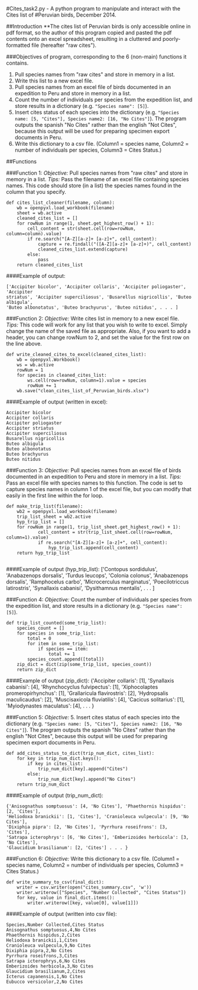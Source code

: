 #Cites_task2.py - A python program to manipulate and interact with the Cites list of
#Peruvian birds, December 2014. 

##Introduction
**The cites list of Peruvian birds is only accessible online in pdf format, so the author 
of this program copied and pasted the pdf contents onto an excel spreadsheet, resulting 
in a cluttered and poorly-formatted file (hereafter "raw cites").

###Objectives of program, corresponding to the 6 (non-main) functions it contains.
1. Pull species names from "raw cites" and store in memory in a list.
2. Write this list to a new excel file.
3. Pull species names from an excel file of birds documented in an expedition to Peru 
and store in memory in a list.
4. Count the number of individuals per species from the expedition list, and store 
results in a dictionary (e.g. `"Species name": [5]`).
5. Insert cites status of each species into the dictionary 
(e.g. `"Species name: [5, "Cites"], Species name2: [16, "No Cites"]`). The program 
outputs the spanish "No Cites" rather than the english "Not Cites", because this output
will be used for preparing specimen export documents in Peru.
6. Write this dictionary to a csv file. (Column1 = species name, Column2 = number of 
individuals per species, Column3 = Cites Status.)


##Functions 

###Function 1:
*Objective:* Pull species names from "raw cites" and store in memory in a list.
*Tips:* Pass the filename of an excel file containing species names. This code should 
store (in a list) the species names found in the column that you specify.

```
def cites_list_cleaner(filename, column):
    wb = openpyxl.load_workbook(filename)
    sheet = wb.active
    cleaned_cites_list = []
    for rowNum in range(1, sheet.get_highest_row() + 1):
        cell_content = str(sheet.cell(row=rowNum, column=column).value)
        if re.search("[A-Z][a-z]+ [a-z]+", cell_content):
            capture = re.findall("([A-Z][a-z]+ [a-z]+)", cell_content)
            cleaned_cites_list.extend(capture)
        else:
            pass
    return cleaned_cites_list
```

####Example of output:
```
['Accipiter bicolor', 'Accipiter collaris', 'Accipiter poliogaster', 'Accipiter 
striatus', 'Accipiter superciliosus', 'Busarellus nigricollis', 'Buteo albigula', 
'Buteo albonotatus', 'Buteo brachyurus', 'Buteo nitidus', . . . ]
```
    
###Function 2:
*Objective:* Write cites list in memory to a new excel file.
*Tips:* This code will work for any list that you wish to write to excel. Simply
change the name of the saved file as appropriate. Also, if you want to add a header,
you can change rowNum to 2, and set the value for the first row on the line above.
```
def write_cleaned_cites_to_excel(cleaned_cites_list):
    wb = openpyxl.Workbook()
    ws = wb.active
    rowNum = 1
    for species in cleaned_cites_list:
        ws.cell(row=rowNum, column=1).value = species
        rowNum += 1
    wb.save("clean_cites_list_of_Peruvian_birds.xlsx")
```
####Example of output (written in excel):
```
Accipiter bicolor
Accipiter collaris
Accipiter poliogaster
Accipiter striatus
Accipiter superciliosus
Busarellus nigricollis
Buteo albigula
Buteo albonotatus
Buteo brachyurus
Buteo nitidus
```


###Function 3:
*Objective:* Pull species names from an excel file of birds documented in an expedition to 
Peru and store in memory in a list.
*Tips:* Pass an excel file with species names to this function. The code is set to 
capture species names in column 1 of the excel file, but you can modify that easily in
the first line within the for loop.

```
def make_trip_list(filename):
    wb2 = openpyxl.load_workbook(filename)
    trip_list_sheet = wb2.active
    hyp_trip_list = []
    for rowNum in range(1, trip_list_sheet.get_highest_row() + 1):
            cell_content = str(trip_list_sheet.cell(row=rowNum, column=1).value)
            if re.search("[A-Z][a-z]+ [a-z]+", cell_content):
                hyp_trip_list.append(cell_content)
    return hyp_trip_list
    
```

####Example of output (hyp_trip_list):
['Contopus sordidulus', 'Anabazenops dorsalis', 'Turdus leucops', 'Colonia colonus', 
'Anabazenops dorsalis', 'Ramphocelus carbo', 'Microcerculus marginatus', 
'Poecilotriccus latirostris', 'Synallaxis cabanisi', 'Dysithamnus mentalis', . . . ]



###Function 4:
*Objective:* Count the number of individuals per species from the expedition list, and store 
results in a dictionary (e.g. `"Species name": [5]`).
```
def trip_list_counted(some_trip_list):
    species_count = []
    for species in some_trip_list:
        total = 0
        for item in some_trip_list:
            if species == item:
                total += 1
        species_count.append([total])
    zip_dict = dict(zip(some_trip_list, species_count))
    return zip_dict
```

####Example of output (zip_dict): {'Accipiter collaris': [1], 'Synallaxis cabanisi': [4], 
'Rhynchocyclus fulvipectus': [1], 'Xiphocolaptes promeropirhynchus': [1], 'Grallaricula 
flavirostris': [2], 'Hydropsalis maculicaudus': [2], 'Muscisaxicola fluviatilis': [4], 
'Cacicus solitarius': [1], 'Myiodynastes maculatus': [4], . . . }


###Function 5:
*Objective:* 5. Insert cites status of each species into the dictionary 
(e.g. `"Species name: [5, "Cites"], Species name2: [16, "No Cites"]`). The program 
outputs the spanish "No Cites" rather than the english "Not Cites", because this output
will be used for preparing specimen export documents in Peru.

```
def add_cites_status_to_dict(trip_num_dict, cites_list):
    for key in trip_num_dict.keys():
        if key in cites_list:
            trip_num_dict[key].append("Cites")
        else:
            trip_num_dict[key].append("No Cites")
    return trip_num_dict
```
####Example of output (trip_num_dict):
```
{'Anisognathus somptuosus': [4, 'No Cites'], 'Phaethornis hispidus': [2, 'Cites'], 
'Heliodoxa branickii': [1, 'Cites'], 'Cranioleuca vulpecula': [9, 'No Cites'], 
'Dixiphia pipra': [2, 'No Cites'], 'Pyrrhura roseifrons': [3, 'Cites'], 
'Satrapa icterophrys': [6, 'No Cites'], 'Emberizoides herbicola': [3, 'No Cites'], 
'Glaucidium brasilianum': [2, 'Cites'] . . . }
```

###Function 6:
*Objective:* Write this dictionary to a csv file. (Column1 = species name, Column2 = number 
of individuals per species, Column3 = Cites Status.)

```
def write_summary_to_csv(final_dict):
    writer = csv.writer(open("cites_summary.csv", 'w'))
    writer.writerow(["Species", "Number Collected", "Cites Status"])
    for key, value in final_dict.items():
        writer.writerow([key, value[0], value[1]])
```

####Example of output (written into csv file):
```
Species,Number Collected,Cites Status
Anisognathus somptuosus,4,No Cites
Phaethornis hispidus,2,Cites
Heliodoxa branickii,1,Cites
Cranioleuca vulpecula,9,No Cites
Dixiphia pipra,2,No Cites
Pyrrhura roseifrons,3,Cites
Satrapa icterophrys,6,No Cites
Emberizoides herbicola,3,No Cites
Glaucidium brasilianum,2,Cites
Icterus cayanensis,1,No Cites
Eubucco versicolor,2,No Cites
```

